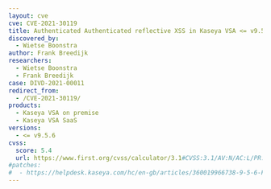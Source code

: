 ```yaml
---
layout: cve
cve: CVE-2021-30119
title: Authenticated Authenticated reflective XSS in Kaseya VSA <= v9.5.6
discovered_by:
  - Wietse Boonstra
author: Frank Breedijk
researchers:
  - Wietse Boonstra
  - Frank Breedijk
case: DIVD-2021-00011
redirect_from:
  - /CVE-2021-30119/
products:
  - Kaseya VSA on premise
  - Kaseya VSA SaaS
versions:
  - <= v9.5.6
cvss:
  score: 5.4
  url: https://www.first.org/cvss/calculator/3.1#CVSS:3.1/AV:N/AC:L/PR:L/UI:R/S:C/C:L/I:L/A:N
#patches:
#  - https://helpdesk.kaseya.com/hc/en-gb/articles/360019966738-9-5-6-Feature-Release-8-May-2021
---
```


